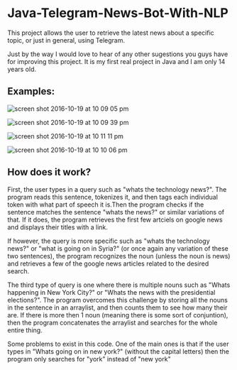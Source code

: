 # Java-Telegram-News-Bot-With-NLP
This project allows the user to retrieve the latest news about a specific topic, or just in general, using Telegram.

Just by the way I would love to hear of any other sugestions you guys have for improving this project. It is my first real project in Java and I am only 14 years old.

## Examples:

![screen shot 2016-10-19 at 10 09 05 pm](https://cloud.githubusercontent.com/assets/17076091/19543985/650ed940-9649-11e6-97dc-571bf8a55efe.png)

![screen shot 2016-10-19 at 10 09 39 pm](https://cloud.githubusercontent.com/assets/17076091/19543995/71f91ba2-9649-11e6-85e4-3d4a07f920b8.png)

![screen shot 2016-10-19 at 10 11 11 pm](https://cloud.githubusercontent.com/assets/17076091/19543997/7a6ec912-9649-11e6-9c84-a134ef1cfc40.png)

![screen shot 2016-10-19 at 10 10 06 pm](https://cloud.githubusercontent.com/assets/17076091/19543999/81a04f76-9649-11e6-9f36-134434fef1d1.png)


## How does it work?

First, the user types in a query such as "whats the technology news?". The program reads this sentence, tokenizes it, and then tags each individual token with what part of speech it is.Then the program checks if the sentence matches the sentence "whats the news?" or similar variations of that. If it does, the program retrieves the first few artciels on google news and displays their titles with a link.

If however, the query is more specific such as "whats the technology news?" or "what is going on in Syria?" (or once again any variation of these two sentences), the program recognizes the noun (unless the noun is news) and retrieves a few of the google news articles related to the desired search. 

The third type of query is one where there is multiple nouns such as "Whats happening in New York City?" or "Whats the news with the presidential elections?". The program overcomes this challenge by storing all the nouns in the sentence in an arraylist, and then counts them to see how many their are. If there is more then 1 noun (meaning there is some sort of conjuntion), then the program concatenates the arraylist and searches for the whole entire thing.


Some problems to exist in this code. One of the main ones is that if the user types in "Whats going on in new york?" (without the capital letters) then the program only searches for "york" instead of "new york"

